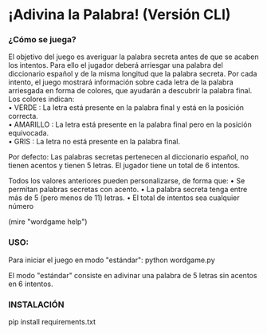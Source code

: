 <h1>¡Adivina la Palabra! (Versión CLI)</h1>


<h3>¿Cómo se juega?</h3>
 
 El objetivo del juego es averiguar la palabra secreta antes de que se
acaben los intentos.
 Para ello el jugador deberá arriesgar una palabra del diccionario español y
de la misma longitud que la palabra secreta.
 Por cada intento, el juego mostrará información sobre cada letra de la palabra
arriesgada en forma de colores, que ayudarán a descubrir la palabra final.<br>
 Los colores indican:<br>
  • <bold>VERDE</bold> : La letra está presente en la palabra final y está en la posición correcta.<br>
  • <bold>AMARILLO</bold> : La letra está presente en la palabra final pero en la posición equivocada.<br>
  • <bold>GRIS</bold> : La letra no está presente en la palabra final.<br>

Por defecto:
 Las palabras secretas pertenecen al diccionario español, no tienen acentos y tienen 5 letras.
 El jugador tiene un total de 6 intentos.

Todos los valores anteriores pueden personalizarse, de forma que:
  • Se permitan palabras secretas con acento.
  • La palabra secreta tenga entre más de 5 (pero menos de 11) letras.
  • El total de intentos sea cualquier número

(mire "wordgame help")


<h3>USO:</h3>
  Para iniciar el juego en modo "estándar":
        python wordgame.py
    
  El modo "estándar" consiste en adivinar una palabra de 5 letras sin acentos en 6 intentos.


<h3>INSTALACIÓN</h3>
pip install requirements.txt
